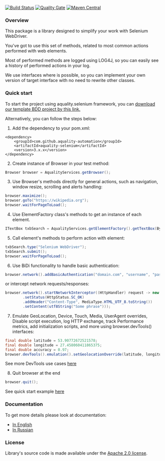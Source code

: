 [![Build Status](https://dev.azure.com/aquality-automation/aquality-automation/_apis/build/status/aquality-automation.aquality-selenium-java?branchName=master)](https://dev.azure.com/aquality-automation/aquality-automation/_build/latest?definitionId=2&branchName=master)
[![Quality Gate](https://sonarcloud.io/api/project_badges/measure?project=aquality-automation_aquality-selenium-java&metric=alert_status)](https://sonarcloud.io/dashboard?id=aquality-automation_aquality-selenium-java)
[![Maven Central](https://maven-badges.herokuapp.com/maven-central/com.github.aquality-automation/aquality-selenium/badge.svg)](https://maven-badges.herokuapp.com/maven-central/com.github.aquality-automation/aquality-selenium)

### Overview

This package is a library designed to simplify your work with Selenium WebDriver.

You've got to use this set of methods, related to most common actions performed with web elements.

Most of performed methods are logged using LOG4J, so you can easily see a history of performed actions in your log.

We use interfaces where is possible, so you can implement your own version of target interface with no need to rewrite other classes.

### Quick start
To start the project using aquality.selenium framework, you can [download our template BDD project by this link.](https://github.com/aquality-automation/aquality-selenium-java-template)

Alternatively, you can follow the steps below:

1. Add the dependency to your pom.xml:
```
<dependency>
    <groupId>com.github.aquality-automation</groupId>
    <artifactId>aquality-selenium</artifactId>
    <version>3.x.x</version>
</dependency>
```

2. Create instance of Browser in your test method:
```java
Browser browser = AqualityServices.getBrowser();
```

3. Use Browser's methods directly for general actions, such as navigation, window resize, scrolling and alerts handling:
```java
browser.maximize();
browser.goTo("https://wikipedia.org");
browser.waitForPageToLoad();
```

4. Use ElementFactory class's methods to get an instance of each element.
```java
ITextBox txbSearch = AqualityServices.getElementFactory().getTextBox(By.id("searchInput"), "Search");
```

5. Call element's methods to perform action with element: 
```java
txbSearch.type("Selenium WebDriver");
txbSearch.submit();
browser.waitForPageToLoad();
```

6. Use BiDi functionality to handle basic authentication:
```java
browser.network().addBasicAuthentication("domain.com", "username", "password");
```
or intercept network requests/responses:
```java
browser.network().startNetworkInterceptor((HttpHandler) request -> new HttpResponse()
        .setStatus(HttpStatus.SC_OK)
        .addHeader("Content-Type", MediaType.HTML_UTF_8.toString())
        .setContent(utf8String("Some phrase")));
```
7. Emulate GeoLocation, Device, Touch, Media, UserAgent overrides, Disable script execution, log HTTP exchange, track Performance metrics, add initialization scripts, and more using browser.devTools() interfaces:
```java
final double latitude = 53.90772672521578;
final double longitude = 27.458060411865375;
final double accuracy = 0.97;
browser.devTools().emulation().setGeolocationOverride(latitude, longitude, accuracy);
```
See more DevTools use cases [here](./src/test/java/tests/usecases/devtools)

8. Quit browser at the end
```java
browser.quit();
```

See quick start example [here](./src/test/java/tests/usecases/QuickStartExample.java)

### Documentation
To get more details please look at documentation:
- [In English](https://github.com/aquality-automation/aquality-selenium-java/wiki/Overview-(English))
- [In Russian](https://github.com/aquality-automation/aquality-selenium-java/wiki/Overview-(Russian))

### License
Library's source code is made available under the [Apache 2.0 license](LICENSE).
